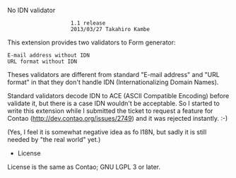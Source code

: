 No IDN validator

						1.1 release
						2013/03/27 Takahiro Kambe


This extension provides two validators to Form generator:

	E-mail address without IDN
	URL format without IDN

Theses validators are different from standard "E-mail address" and "URL
format" in that they don't handle IDN (Internationalizing Domain Names).

Standard validators decode IDN to ACE (ASCII Compatible Encoding) before
validate it, but there is a case IDN wouldn't be acceptable.  So I started
to write this extension while I submitted the ticket to request a feature
for Contao (http://dev.contao.org/issues/2749) and it was rejected
instantly.  :-)

(Yes, I feel it is somewhat negative idea as fo I18N, but sadly it is
still needed by "the real world" yet.)

* License

License is the same as Contao; GNU LGPL 3 or later.

